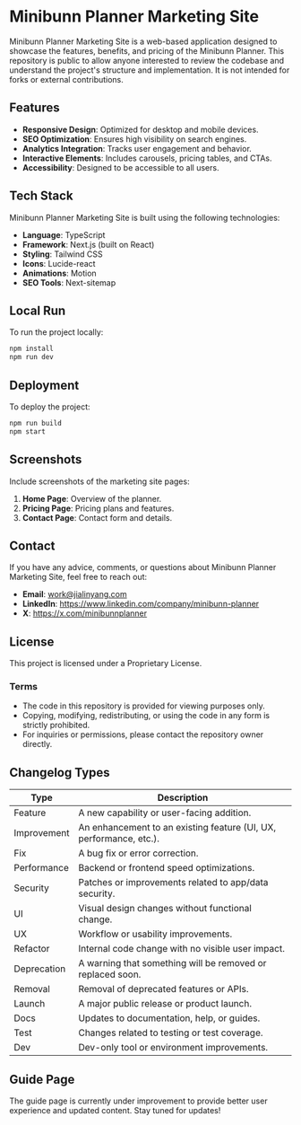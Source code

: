 # Minibunn Planner Marketing Site

Minibunn Planner Marketing Site is a web-based application designed to showcase the features, benefits, and pricing of the Minibunn Planner. This repository is public to allow anyone interested to review the codebase and understand the project's structure and implementation. It is not intended for forks or external contributions.

## Features

- **Responsive Design**: Optimized for desktop and mobile devices.
- **SEO Optimization**: Ensures high visibility on search engines.
- **Analytics Integration**: Tracks user engagement and behavior.
- **Interactive Elements**: Includes carousels, pricing tables, and CTAs.
- **Accessibility**: Designed to be accessible to all users.

## Tech Stack

Minibunn Planner Marketing Site is built using the following technologies:

- **Language**: TypeScript
- **Framework**: Next.js (built on React)
- **Styling**: Tailwind CSS
- **Icons**: Lucide-react
- **Animations**: Motion
- **SEO Tools**: Next-sitemap

## Local Run

To run the project locally:

```bash
npm install
npm run dev
```

## Deployment

To deploy the project:

```bash
npm run build
npm start
```

## Screenshots

Include screenshots of the marketing site pages:

1. **Home Page**: Overview of the planner.
2. **Pricing Page**: Pricing plans and features.
3. **Contact Page**: Contact form and details.

## Contact

If you have any advice, comments, or questions about Minibunn Planner Marketing Site, feel free to reach out:

- **Email**: <work@jialinyang.com>
- **LinkedIn**: <https://www.linkedin.com/company/minibunn-planner>
- **X**: <https://x.com/minibunnplanner>

## License

This project is licensed under a Proprietary License.

### Terms

- The code in this repository is provided for viewing purposes only.
- Copying, modifying, redistributing, or using the code in any form is strictly prohibited.
- For inquiries or permissions, please contact the repository owner directly.

## Changelog Types

| Type        | Description                                                        |
| ----------- | ------------------------------------------------------------------ |
| Feature     | A new capability or user-facing addition.                          |
| Improvement | An enhancement to an existing feature (UI, UX, performance, etc.). |
| Fix         | A bug fix or error correction.                                     |
| Performance | Backend or frontend speed optimizations.                           |
| Security    | Patches or improvements related to app/data security.              |
| UI          | Visual design changes without functional change.                   |
| UX          | Workflow or usability improvements.                                |
| Refactor    | Internal code change with no visible user impact.                  |
| Deprecation | A warning that something will be removed or replaced soon.         |
| Removal     | Removal of deprecated features or APIs.                            |
| Launch      | A major public release or product launch.                          |
| Docs        | Updates to documentation, help, or guides.                         |
| Test        | Changes related to testing or test coverage.                       |
| Dev         | Dev-only tool or environment improvements.                         |

## Guide Page

The guide page is currently under improvement to provide better user experience and updated content. Stay tuned for updates!
